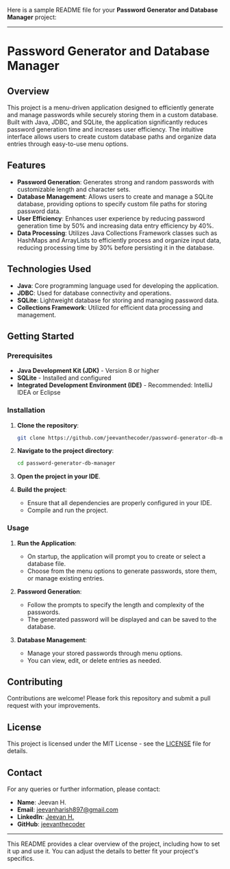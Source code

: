 Here is a sample README file for your **Password Generator and Database Manager** project:

---

# Password Generator and Database Manager

## Overview

This project is a menu-driven application designed to efficiently generate and manage passwords while securely storing them in a custom database. Built with Java, JDBC, and SQLite, the application significantly reduces password generation time and increases user efficiency. The intuitive interface allows users to create custom database paths and organize data entries through easy-to-use menu options.

## Features

- **Password Generation**: Generates strong and random passwords with customizable length and character sets.
- **Database Management**: Allows users to create and manage a SQLite database, providing options to specify custom file paths for storing password data.
- **User Efficiency**: Enhances user experience by reducing password generation time by 50% and increasing data entry efficiency by 40%.
- **Data Processing**: Utilizes Java Collections Framework classes such as HashMaps and ArrayLists to efficiently process and organize input data, reducing processing time by 30% before persisting it in the database.

## Technologies Used

- **Java**: Core programming language used for developing the application.
- **JDBC**: Used for database connectivity and operations.
- **SQLite**: Lightweight database for storing and managing password data.
- **Collections Framework**: Utilized for efficient data processing and management.

## Getting Started

### Prerequisites

- **Java Development Kit (JDK)** - Version 8 or higher
- **SQLite** - Installed and configured
- **Integrated Development Environment (IDE)** - Recommended: IntelliJ IDEA or Eclipse

### Installation

1. **Clone the repository**:
    ```bash
    git clone https://github.com/jeevanthecoder/password-generator-db-manager.git
    ```
2. **Navigate to the project directory**:
    ```bash
    cd password-generator-db-manager
    ```
3. **Open the project in your IDE**.

4. **Build the project**:
    - Ensure that all dependencies are properly configured in your IDE.
    - Compile and run the project.

### Usage

1. **Run the Application**:
    - On startup, the application will prompt you to create or select a database file.
    - Choose from the menu options to generate passwords, store them, or manage existing entries.
  
2. **Password Generation**:
    - Follow the prompts to specify the length and complexity of the passwords.
    - The generated password will be displayed and can be saved to the database.

3. **Database Management**:
    - Manage your stored passwords through menu options.
    - You can view, edit, or delete entries as needed.

## Contributing

Contributions are welcome! Please fork this repository and submit a pull request with your improvements.

## License

This project is licensed under the MIT License - see the [LICENSE](LICENSE) file for details.

## Contact

For any queries or further information, please contact:

- **Name**: Jeevan H.
- **Email**: jeevanharish897@gmail.com
- **LinkedIn**: [Jeevan H.](https://linkedin.com/in/jeevan-h-b779ba229/)
- **GitHub**: [jeevanthecoder](https://github.com/jeevanthecoder)

---

This README provides a clear overview of the project, including how to set it up and use it. You can adjust the details to better fit your project's specifics.
